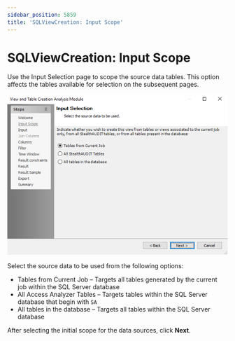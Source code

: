 ```yaml
---
sidebar_position: 5859
title: 'SQLViewCreation: Input Scope'
---
```


# SQLViewCreation: Input Scope

Use the Input Selection page to scope the source data tables. This option affects the tables available for selection on the subsequent pages.

![View and Table Creation Analysis Module wizard Input Selection page](../../../../../../../static/images/AccessAnalyzer_12.0/Content/Resources/Images/EnterpriseAuditor/Admin/Analysis/SQLViewCreation/InputScope.png "View and Table Creation Analysis Module wizard Input Selection page")

Select the source data to be used from the following options:

* Tables from Current Job – Targets all tables generated by the current job within the SQL Server database
* All Access Analyzer Tables – Targets tables within the SQL Server database that begin with `SA`
* All tables in the database – Targets all tables within the SQL Server database

After selecting the initial scope for the data sources, click **Next**.